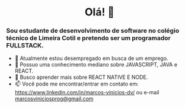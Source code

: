 <h1 align = "center">Olá! 👋</h1>

<h3>Sou estudante de desenvolvimento de software no colégio técnico de Limeira Cotil e pretendo ser um programador FULLSTACK.</h3>
  
- 🔭 Atualmente estou desempregado em busca de um emprego.
- 🌱 Possuo uma conhecimento mediano sobre JAVASCRIPT, JAVA e REACT.
- 🤔 Busco aprender mais sobre REACT NATIVE E NODE.
- 📫 Você pode me encontrar/entrar em contato em: https://www.linkedin.com/in/marcos-vinicios-dv/ ou e-mail marcosviniciosprog@gmail.com

